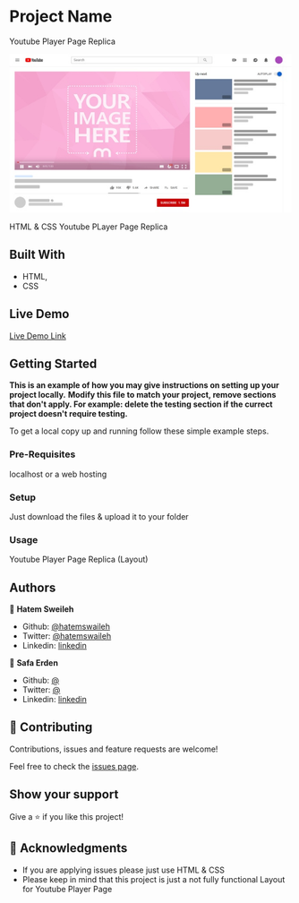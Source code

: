 # Project Name

Youtube Player Page Replica

![screenshot](./screenshot.jpg)

HTML & CSS Youtube PLayer Page Replica

## Built With

- HTML,
- CSS

## Live Demo

[Live Demo Link](#)


## Getting Started

**This is an example of how you may give instructions on setting up your project locally.**
**Modify this file to match your project, remove sections that don't apply. For example: delete the testing section if the currect project doesn't require testing.**


To get a local copy up and running follow these simple example steps.

### Pre-Requisites
localhost or a web hosting

### Setup
Just download the files & upload it to your folder

### Usage
Youtube Player Page Replica (Layout)


## Authors

👤 **Hatem Sweileh**

- Github: [@hatemswaileh](https://github.com/hatemswaileh/)
- Twitter: [@hatemswaileh](https://twitter.com/hatemswaileh)
- Linkedin: [linkedin](https://www.linkedin.com/in/HatemSwaileh)

👤 **Safa Erden**

- Github: [@](https://github.com/)
- Twitter: [@](https://twitter.com/)
- Linkedin: [linkedin](https://linkedin.com/)

## 🤝 Contributing

Contributions, issues and feature requests are welcome!

Feel free to check the [issues page](issues/).

## Show your support

Give a ⭐️ if you like this project!

## 📝 Acknowledgments

- If you are applying issues please just use HTML & CSS
- Please keep in mind that this project is just a not fully functional Layout for Youtube Player Page
